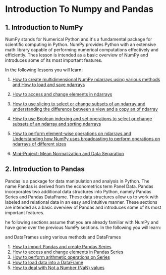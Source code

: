 # Introduction To Numpy and Pandas
 

<h2> 1. Introduction to NumPy</h1>


NumPy stands for Numerical Python and it's a fundamental package for scientific computing in Python. NumPy provides Python with an extensive math library capable of performing numerical computations effectively and efficiently. Thes lesson is intended as a basic overview of NumPy and introduces some of its most important features.

In the following lessons you will learn:


1. [How to create multidimensional NumPy ndarrays using various methods and How to load and save ndarrays](https://github.com/A2Amir/Introduction-To-Numpy-and-Pandas/blob/master/Code/createNdarrays.ipynb)
2. [How to access and change elements in ndarrays](https://github.com/A2Amir/Introduction-To-Numpy-and-Pandas/blob/master/Code/AccessingDeletingInserting.ipynb)
3. [How to use slicing to select or change subsets of an ndarray and understanding the difference between a view and a copy an of ndarray](https://github.com/A2Amir/Introduction-To-Numpy-and-Pandas/blob/master/Code/SlicingNdarrays.ipynb)

4. [How to use Boolean indexing and set operations to select or change subsets of an ndarray and sorting ndarrays](https://github.com/A2Amir/Introduction-To-Numpy-and-Pandas/blob/master/Code/Boolean%20Indexing%2C%20Set%20Operations%2C%20and%20Sorting.ipynb)

5. [How to perform element-wise operations on ndarrays and Understanding how NumPy uses broadcasting to perform operations on ndarrays of different sizes](https://github.com/A2Amir/Introduction-To-Numpy-and-Pandas/blob/master/Code/Arithmetic%20operations%20and%20Broadcasting.ipynb)

5. [Mini-Project: Mean Normalization and Data Separation](https://github.com/A2Amir/Introduction-To-Numpy-and-Pandas/blob/master/Code/Mean%20Normalization%20and%20Data%20Separation.ipynb)


<h2> 2. Introduction to Pandas</h1>

Pandas is a package for data manipulation and analysis in Python. The name Pandas is derived from the econometrics term Panel Data. Pandas incorporates two additional data structures into Python, namely Pandas Series and Pandas DataFrame. These data structures allow us to work with labeled and relational data in an easy and intuitive manner. These sections are intended as a basic overview of Pandas and introduces some of its most important features.

he following sections assume that you are already familiar with NumPy and have gone over the previous NumPy sections. In the following you will learn:

 and DataFrames using various methods
   and DataFrames
   
   1. [How to import Pandas and create Pandas Series](https://github.com/A2Amir/Introduction-To-Numpy-and-Pandas/blob/master/Code/Creating%20pandas%20Series.ipynb)
   2. [How to access and change elements in Pandas Series](https://github.com/A2Amir/Introduction-To-Numpy-and-Pandas/blob/master/Code/Accessing%20and%20Deleting%20Elements%20in%20pandas%20Series.ipynb) 
   3. [How to perform arithmetic operations on Series](https://github.com/A2Amir/Introduction-To-Numpy-and-Pandas/blob/master/Code/Arithmetic%20Operations%20on%20pandas%20Series.ipynb)
   4. [How to load data into a DataFrame]()
   5. [How to deal with Not a Number (NaN) values]()

